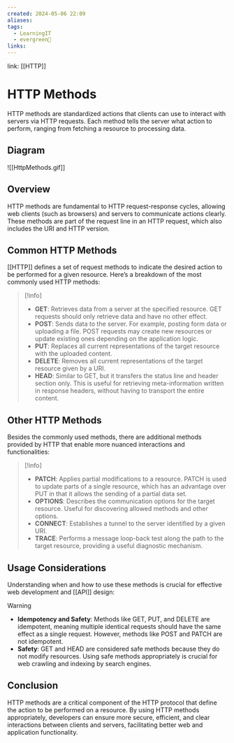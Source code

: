 ```yaml
---
created: 2024-05-06 22:09
aliases: 
tags:
  - LearningIT
  - evergreen🌳
links:
---
```


link: [[HTTP]]

# HTTP Methods

HTTP methods are standardized actions that clients can use to interact with servers via HTTP requests. Each method tells the server what action to perform, ranging from fetching a resource to processing data.

## Diagram

![[HttpMethods.gif]]

## Overview

HTTP methods are fundamental to HTTP request-response cycles, allowing web clients (such as browsers) and servers to communicate actions clearly. These methods are part of the request line in an HTTP request, which also includes the URI and HTTP version.

## Common HTTP Methods

[[HTTP]] defines a set of request methods to indicate the desired action to be performed for a given resource. Here’s a breakdown of the most commonly used HTTP methods:

> [!info] 
> - **GET**: Retrieves data from a server at the specified resource. GET requests should only retrieve data and have no other effect.
> - **POST**: Sends data to the server. For example, posting form data or uploading a file. POST requests may create new resources or update existing ones depending on the application logic.
> - **PUT**: Replaces all current representations of the target resource with the uploaded content.
> - **DELETE**: Removes all current representations of the target resource given by a URI.
> - **HEAD**: Similar to GET, but it transfers the status line and header section only. This is useful for retrieving meta-information written in response headers, without having to transport the entire content.

## Other HTTP Methods

Besides the commonly used methods, there are additional methods provided by HTTP that enable more nuanced interactions and functionalities:

> [!info] 
> - **PATCH**: Applies partial modifications to a resource. PATCH is used to update parts of a single resource, which has an advantage over PUT in that it allows the sending of a partial data set.
> - **OPTIONS**: Describes the communication options for the target resource. Useful for discovering allowed methods and other options.
> - **CONNECT**: Establishes a tunnel to the server identified by a given URI.
> - **TRACE**: Performs a message loop-back test along the path to the target resource, providing a useful diagnostic mechanism.

## Usage Considerations

Understanding when and how to use these methods is crucial for effective web development and [[API]] design:

> [!warning] 
> - **Idempotency and Safety**: Methods like GET, PUT, and DELETE are idempotent, meaning multiple identical requests should have the same effect as a single request. However, methods like POST and PATCH are not idempotent.
> - **Safety**: GET and HEAD are considered safe methods because they do not modify resources. Using safe methods appropriately is crucial for web crawling and indexing by search engines.

## Conclusion

HTTP methods are a critical component of the HTTP protocol that define the action to be performed on a resource. By using HTTP methods appropriately, developers can ensure more secure, efficient, and clear interactions between clients and servers, facilitating better web and application functionality.
